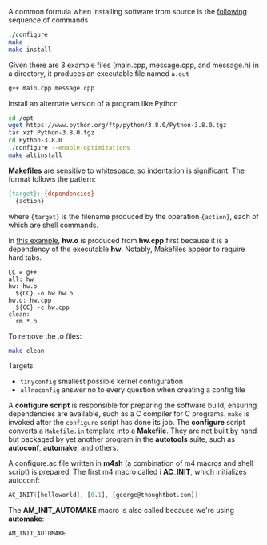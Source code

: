 A common formula when installing software from source is the [following](https://thoughtbot.com/blog/the-magic-behind-configure-make-make-install "thoughtbot.com: \"The magic behind configure, make, make install\"") sequence of commands 
```sh
./configure
make
make install
```
Given there are 3 example files (main.cpp, message.cpp, and message.h) in a directory, it produces an executable file named `a.out`
```sh
g++ main.cpp message.cpp
```
Install an alternate version of a program like Python
```sh
cd /opt
wget https://www.python.org/ftp/python/3.8.0/Python-3.8.0.tgz
tar xzf Python-3.8.0.tgz
cd Python-3.8.0
./configure --enable-optimizations
make altinstall
```
**Makefiles** are sensitive to whitespace, so indentation is significant. The format follows the pattern:
```makefile
{target}: {dependencies}
  {action}
```
where `{target}` is the filename produced by the operation `{action}`, each of which are shell commands.

In [this example](https://subscription.packtpub.com/book/programming/9781838646554/1/ch01lvl1sec06/using-a-makefile-to-compile-and-link-a-program), **hw.o** is produced from **hw.cpp** first because it is a dependency of the executable **hw**. Notably, Makefiles appear to require hard tabs.
```make
CC = g++
all: hw
hw: hw.o
  ${CC} -o hw hw.o
hw.o: hw.cpp
  ${CC} -c hw.cpp
clean:
  rm *.o
```
To remove the .o files:
```sh
make clean
```
Targets
- `tinyconfig` smallest possible kernel configuration
- `allnoconfig` answer no to every question when creating a config file

A **configure script** is responsible for preparing the software build, ensuring dependencies are available, such as a C compiler for C programs. 
`make` is invoked after the `configure` script has done its job. 
The **configure** script converts a `Makefile.in` template into a **Makefile**. 
They are not built by hand but packaged by yet another program in the **autotools** suite, such as **autoconf**, **automake**, and others.

A configure.ac file written in **m4sh** (a combination of m4 macros and shell script) is prepared. The first m4 macro called i **AC_INIT**, which initializes autoconf:
```m4
AC_INIT([helloworld], [0.1], [george@thoughtbot.com])
```
The **AM_INIT_AUTOMAKE** macro is also called because we're using **automake**:
```m4
AM_INIT_AUTOMAKE
```
